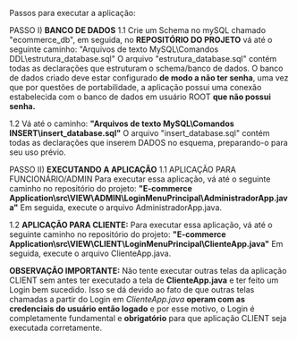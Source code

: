 Passos para executar a aplicação:

PASSO I) **BANCO DE DADOS**
1.1 Crie um Schema no mySQL chamado "ecommerce_db", em seguida, no **REPOSITÓRIO DO PROJETO** vá até o seguinte caminho:
"Arquivos de texto MySQL\Comandos DDL\estrutura_database.sql"
O arquivo "estrutura_database.sql" contém todas as declarações que estruturam o schema/banco de dados.
O banco de dados criado deve estar configurado **de modo a não ter senha**, uma vez que por questões de portabilidade, a aplicação
possui uma conexão estabelecida com o banco de dados em usuário ROOT **que não possui senha.**

1.2 Vá até o caminho:
**"Arquivos de texto MySQL\Comandos INSERT\insert_database.sql"**
O arquivo "insert_database.sql" contém todas as declarações que inserem DADOS no esquema, preparando-o para seu uso prévio.

PASSO II) **EXECUTANDO A APLICAÇÃO**
1.1 APLICAÇÃO PARA FUNCIONÁRIO/ADMIN
Para executar essa aplicação, vá até o seguinte caminho  no repositório do projeto:
**"E-commerce Application\src\VIEW\ADMIN\LoginMenuPrincipal\AdministradorApp.java"**
Em seguida, execute o arquivo AdministradorApp.java.

1.2 **APLICAÇÃO PARA CLIENTE:**
Para executar essa aplicação, vá até o seguinte caminho  no repositório do projeto:
**"E-commerce Application\src\VIEW\CLIENT\LoginMenuPrincipal\ClienteApp.java"**
Em seguida, execute o arquivo ClienteApp.java.

**OBSERVAÇÃO IMPORTANTE:**
Não tente executar outras telas da aplicação CLIENT sem antes ter executado a tela de **ClienteApp.java** e ter feito um Login bem sucedido.
Isso se dá devido ao fato de que outras telas chamadas a partir do Login em *ClienteApp.java* **operam com as credenciais do usuário então logado**
e por esse motivo, o Login é completamente fundamental e **obrigatório** para que aplicação CLIENT seja executada corretamente.
